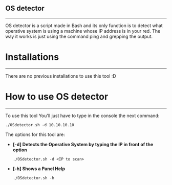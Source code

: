 ## OS detector
___

OS detector is a script made in Bash and its only function is to detect what operative system is using a machine whose IP address is in your red. The way it works is just using the command ping and grepping the output. 

# Installations 
___
There are no previous installations to use this tool :D

# How to use OS detector
____
To use this tool You'll just have to type in the console the next command:

`./OSdetector.sh -d 10.10.10.10`

The options for this tool are:
- **[-d] Detects the Operative System by typing the IP in front of the option**

    `./OSdetector.sh -d <IP to scan>`

- **[-h] Shows a Panel Help**

    `./OSdetector.sh -h`
